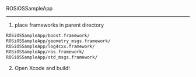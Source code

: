 ROSiOSSampleApp
- - -

1. place frameworks in parent directory

```bash
ROSiOSSampleApp/boost.framework/
ROSiOSSampleApp/geometry_msgs.framework/
ROSiOSSampleApp/log4cxx.framework/
ROSiOSSampleApp/ros.framework/
ROSiOSSampleApp/std_msgs.framework/
```

2. Open Xcode and build!
